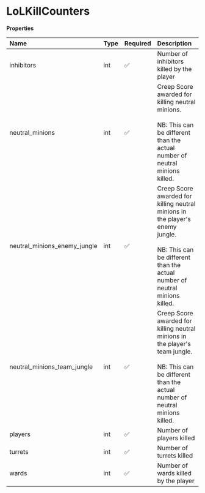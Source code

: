 # LoLKillCounters

**Properties**

| Name                         | Type | Required | Description                                                                                                                                                          |
| :--------------------------- | :--- | :------- | :------------------------------------------------------------------------------------------------------------------------------------------------------------------- |
| inhibitors                   | int  | ✅       | Number of inhibitors killed by the player                                                                                                                            |
| neutral_minions              | int  | ✅       | Creep Score awarded for killing neutral minions. <br/> <br/>NB: This can be different than the actual number of neutral minions killed.                              |
| neutral_minions_enemy_jungle | int  | ✅       | Creep Score awarded for killing neutral minions in the player's enemy jungle. <br/> <br/>NB: This can be different than the actual number of neutral minions killed. |
| neutral_minions_team_jungle  | int  | ✅       | Creep Score awarded for killing neutral minions in the player's team jungle. <br/> <br/>NB: This can be different than the actual number of neutral minions killed.  |
| players                      | int  | ✅       | Number of players killed                                                                                                                                             |
| turrets                      | int  | ✅       | Number of turrets killed                                                                                                                                             |
| wards                        | int  | ✅       | Number of wards killed by the player                                                                                                                                 |

<!-- This file was generated by liblab | https://liblab.com/ -->
